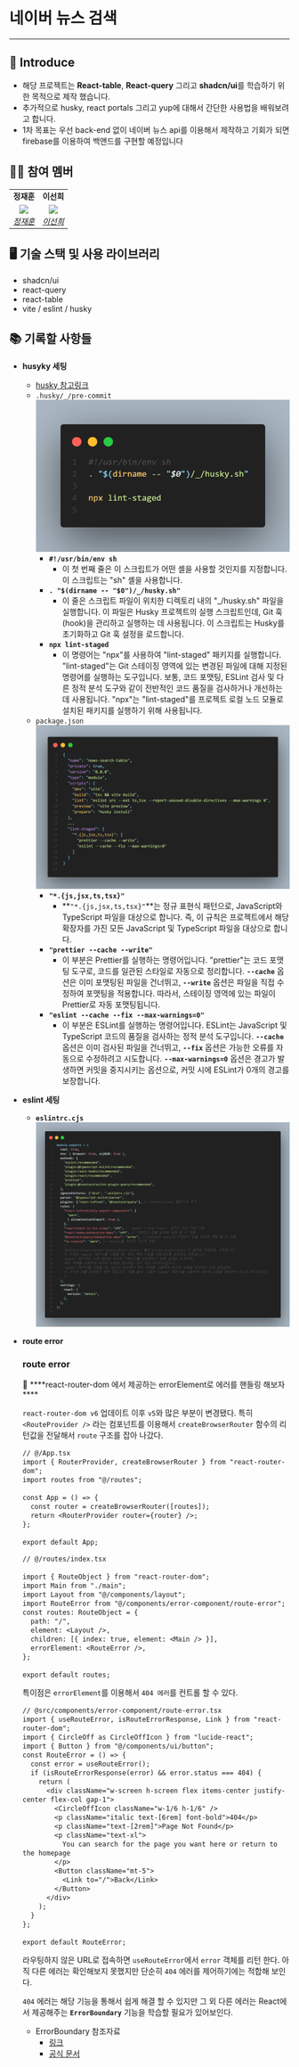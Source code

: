 # 네이버 뉴스 검색

---

## 👀 Introduce

- 해당 프로젝트는 **React-table**, **React-query** 그리고 **shadcn/ui**를 학습하기 위한 목적으로 제작 했습니다.
- 추가적으로 husky, react portals 그리고 yup에 대해서 간단한 사용법을 배워보려고 합니다.
- 1차 목표는 우선 back-end 없이 네이버 뉴스 api를 이용해서 제작하고 기회가 되면 firebase를 이용하여 백앤드를 구현할 예정입니다

## 👨‍👦 참여 멤버

<table>
    <tr align="center">
        <td><B>정재훈<B></td>
        <td><B>이선희<B></td>
    </tr>
    <tr align="center">
        <td>
            <img src="https://github.com/pleasemrlostman.png?size=100" width="100">
            <br>
            <a href="https://github.com/pleasemrlostman"><I>정재훈</I></a>
        </td>
        <td>
            <img src="https://github.com/suniiizz.png?size=100" width="100">
            <br>
            <a href="https://github.com/suniiizz"><I>이선희</I></a>
        </td>
    </tr>
</table>

## 🖥️ 기술 스택 및 사용 라이브러리

- shadcn/ui
- react-query
- react-table
- vite / eslint / husky

## 📚 기록할 사항들

- **husyky 세팅**
  - [husky 참고링크](https://xiubindev.tistory.com/136)
  - `.husky/_/pre-commit`
    ![Untitled](./src/assets/image/markdown/Untitled.png)
    - **`#!/usr/bin/env sh`**
      - 이 첫 번째 줄은 이 스크립트가 어떤 셸을 사용할 것인지를 지정합니다. 이 스크립트는 "sh" 셸을 사용합니다.
    - **`. "$(dirname -- "$0")/_/husky.sh"`**
      - 이 줄은 스크립트 파일이 위치한 디렉토리 내의 "\_/husky.sh" 파일을 실행합니다. 이 파일은 Husky 프로젝트의 실행 스크립트인데, Git 훅(hook)을 관리하고 실행하는 데 사용됩니다. 이 스크립트는 Husky를 초기화하고 Git 훅 설정을 로드합니다.
    - **`npx lint-staged`**
      - 이 명령어는 "npx"를 사용하여 "lint-staged" 패키지를 실행합니다. "lint-staged"는 Git 스테이징 영역에 있는 변경된 파일에 대해 지정된 명령어를 실행하는 도구입니다. 보통, 코드 포맷팅, ESLint 검사 및 다른 정적 분석 도구와 같이 전반적인 코드 품질을 검사하거나 개선하는 데 사용됩니다. "npx"는 "lint-staged"를 프로젝트 로컬 노드 모듈로 설치된 패키지를 실행하기 위해 사용됩니다.
  - `package.json`
    ![Untitled](./src/assets/image/markdown//Untitled%201.png)
    - **`"*.{js,jsx,ts,tsx}"`**
      - **`"*.{js,jsx,ts,tsx}"`**는 정규 표현식 패턴으로, JavaScript와 TypeScript 파일을 대상으로 합니다. 즉, 이 규칙은 프로젝트에서 해당 확장자를 가진 모든 JavaScript 및 TypeScript 파일을 대상으로 합니다.
    - **`"prettier --cache --write"`**
      - 이 부분은 Prettier를 실행하는 명령어입니다. "prettier"는 코드 포맷팅 도구로, 코드를 일관된 스타일로 자동으로 정리합니다. **`--cache`** 옵션은 이미 포맷팅된 파일을 건너뛰고, **`--write`** 옵션은 파일을 직접 수정하여 포맷팅을 적용합니다. 따라서, 스테이징 영역에 있는 파일이 Prettier로 자동 포맷팅됩니다.
    - **`"eslint --cache --fix --max-warnings=0"`**
      - 이 부분은 ESLint를 실행하는 명령어입니다. ESLint는 JavaScript 및 TypeScript 코드의 품질을 검사하는 정적 분석 도구입니다. **`--cache`** 옵션은 이미 검사된 파일을 건너뛰고, **`--fix`** 옵션은 가능한 오류를 자동으로 수정하려고 시도합니다. **`--max-warnings=0`** 옵션은 경고가 발생하면 커밋을 중지시키는 옵션으로, 커밋 시에 ESLint가 0개의 경고를 보장합니다.
- **eslint 세팅**

  - **`eslintrc.cjs`**
    ![Untitled](./src/assets/image/markdown//Untitled%202.png)

- **route error**
  ### route error
    <aside>
    📝 ****react-router-dom 에서 제공하는 errorElement로 에러를 핸들링 해보자****
    
    </aside>
    
    `react-router-dom v6` 업데이트 이후 `v5`와 많은 부분이 변경됐다. 특히 `<RouteProvider />` 라는 컴포넌트를 이용해서 `createBrowserRouter` 함수의 리턴값을  전달해서 `route` 구조를 잡아 나갔다.
    
    ```tsx
    // @/App.tsx
    import { RouterProvider, createBrowserRouter } from "react-router-dom";
    import routes from "@/routes";
    
    const App = () => {
      const router = createBrowserRouter([routes]);
      return <RouterProvider router={router} />;
    };
    
    export default App;
    
    ```
    
    ```tsx
    // @/routes/index.tsx
    
    import { RouteObject } from "react-router-dom";
    import Main from "./main";
    import Layout from "@/components/layout";
    import RouteError from "@/components/error-component/route-error";
    const routes: RouteObject = {
      path: "/",
      element: <Layout />,
      children: [{ index: true, element: <Main /> }],
      errorElement: <RouteError />,
    };
    
    export default routes;
    ```
    
    특이점은 `errorElement`를 이용해서 `404 에러`를 컨트롤 할 수 있다.
    
    ```tsx
    // @src/components/error-component/route-error.tsx
    import { useRouteError, isRouteErrorResponse, Link } from "react-router-dom";
    import { CircleOff as CircleOffIcon } from "lucide-react";
    import { Button } from "@/components/ui/button";
    const RouteError = () => {
      const error = useRouteError();
      if (isRouteErrorResponse(error) && error.status === 404) {
        return (
          <div className="w-screen h-screen flex items-center justify-center flex-col gap-1">
            <CircleOffIcon className="w-1/6 h-1/6" />
            <p className="italic text-[6rem] font-bold">404</p>
            <p className="text-[2rem]">Page Not Found</p>
            <p className="text-xl">
              You can search for the page you want here or return to the homepage
            </p>
            <Button className="mt-5">
              <Link to="/">Back</Link>
            </Button>
          </div>
        );
      }
    };
    
    export default RouteError;
    ```
    
    라우팅하지 않은 URL로 접속하면 `useRouteError`에서 `error` 객체를 리턴 한다. 아직 다른 에러는 확인해보지 못했지만 단순히 `404` 에러를 제어하기에는 적합해 보인다.
    
    `404` 에러는 해당 기능을 통해서 쉽게 해결 할 수 있지만 그 외 다른 에러는 React에서 제공해주는 **`ErrorBoundary`** 기능을 학습할 필요가 있어보인다.
    
    - ErrorBoundary 참조자료
        - [링크](https://jikor1st.tistory.com/23?category=1271628)
        - [공식 문서](https://ko.legacy.reactjs.org/docs/error-boundaries.html)
